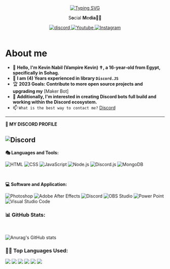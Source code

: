 <div id="header" align="center">
 <a href="https://git.io/typing-svg"><img src="https://readme-typing-svg.herokuapp.com?font=Roboto+Code&weight=500&size=25&pause=1000&color=F70000&center=true&vCenter=true&random=false&width=435&height=60&lines=Welcome+To+GitHub+profile.;Discord+Bots+Developer;Front-End+Developer" alt="Typing SVG" /></a>
    <p> S<strong>o</strong>cial <strong>M</strong>e<strong>dia</strong>🧛🦇</p>
  <div id="badges">
<a href="https://discord.com/users/917579853446926356">
    <img src="https://img.shields.io/badge/discord-Red?style=for-the-badge&logo=discord&labelColor=black&color=%23ff0000" alt="discord"/>
  </a>
  <a href="https://www.youtube.com/@vampirekevin">
    <img src="https://img.shields.io/badge/youtube-Red?style=for-the-badge&logo=Youtube&logoColor=red&labelColor=black&color=%23ff0000" alt="Youtube"/>
  </a>
  <a href="https://www.instagram.com/kevinnabil0/">
    <img src="https://img.shields.io/badge/Instagram-%23E4405F?style=for-the-badge&logo=Instagram&logoColor=white&labelColor=black&color=ff0000" alt="Instagram"/>
  </a>
</div>
</div>
<br>

#  **About me**
- 👋 **Hello, I'm Kevin Nabil (Vampire Kevin) ✝️, a 16-year-old from Egypt, specifically in Sohag.**
- 🌱 **I am (4) Years experienced in library `Discord.JS`**
- 🏆 **2023 Goals: Contribute to more open source projects and upgrading my** [Maker Bot]
- 🤖 **Additionally, I'm interested in creating Discord bots full build and working within the Discord ecosystem.**
- 📫 `What is the best way to contact me?` [Discord](https://discord.com/users/917579853446926356)

---
<p><strong>🤞 MY DISCORD PROFILE</strong></p>

![Discord](https://discord.c99.nl/widget/theme-2/917579853446926356.png)
---
<p><strong>🎭 Languages and Tools:</strong></p>

<p>
      <img alt="HTML" src="https://img.shields.io/badge/HTML-E34F26.svg?logo=html5&logoColor=white">
      <img alt="CSS" src="https://img.shields.io/badge/CSS-1572B6.svg?logo=css3&logoColor=white">
      <img alt="JavaScript" src="https://img.shields.io/badge/JavaScript-F7DF1E.svg?logo=javascript&logoColor=black">
      <img alt="Node.js" src="https://img.shields.io/badge/Node.js-43853D.svg?logo=node.js&logoColor=white">
      <img alt="Discord.js" src="https://img.shields.io/badge/Discord.js-%237289d9?style=flat&logo=discord&logoColor=white">
      <img alt="MongoDB" src="https://img.shields.io/badge/MongoDB-%23589636?style=flat&logo=MONGODB&logoColor=white">
 
</p>

<br />

<p><strong>💻 Software and Application:</strong></p>
  <p>
      <img alt="Photoshop" src="https://img.shields.io/badge/-Photoshop-071D34?style=square&logo=Adobe-Photoshop&logoColor=54A7F8">
      <img alt="Adobe After Effects" src="https://img.shields.io/badge/Adobe%20After%20Effects-%239999FF?style=flat&logo=adobeaftereffects&logoColor=white">
      <img alt="Discord" src="https://img.shields.io/badge/-Discord-5865F2.svg?logo=discord&logoColor=white">
      <img alt="OBS Studio" src="https://img.shields.io/badge/-OBS-302E31?logo=obs-studio&logoColor=white">
      <img alt="Power Point" src="https://img.shields.io/badge/Power%20Point-red?style=flat&logo=microsoft-powerpoint&logoColor=white">
      <img alt="Visual Studio Code" src="https://img.shields.io/badge/Visual%20Studio%20Code-%230078d7?style=flat&logo=VisualStudioCode&logoColor=white">
</p>

### 📊 GitHub Stats:
<br>

![Anurag's GitHub stats](https://github-readme-stats.vercel.app/api?username=VampireKevin&show_icons=true&theme=transparent)
<br>

### 👨‍💻 Top Languages Used:
![](https://github-readme-stats.vercel.app/api/top-langs/?username=VampireKevin&size_weight=0.5&count_weight=0.5) 
![](http://github-profile-summary-cards.vercel.app/api/cards/profile-details?username=VampireKevin&theme=city_lights) 
![](https://github-profile-summary-cards.vercel.app/api/cards/repos-per-language?username=VampireKevin&theme=city_lights)
![](https://github-profile-summary-cards.vercel.app/api/cards/most-commit-language?username=VampireKevin&theme=city_lights)
![](http://github-profile-summary-cards.vercel.app/api/cards/stats?username=VampireKevin&theme=city_lights)
![](http://github-profile-summary-cards.vercel.app/api/cards/productive-time?username=VampireKevin&theme=city_lights&utcOffset=8)
